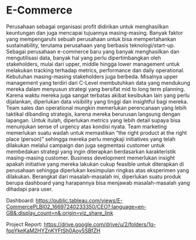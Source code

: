 # E-Commerce

Perusahaan sebagai organisasi profit didirikan untuk menghasilkan keuntungan dan juga mencapai tujuannya masing-masing. Banyak faktor yang mempengaruhi sebuah perusahaan untuk bisa mempertahankan sustainability, terutama perusahaan yang berbasis teknologi/start-up. Sebagai perusahaan e-commerce baru yang banyak menghasilkan dan mengutilisasi data, banyak hal yang perlu dipertimbangkan oleh stakeholders, mulai dari upper, middle hingga lower management untuk melakukan tracking terhadap metrics, performance dan daily operational. Kebutuhan masing-masing stakeholders juga berbeda. Misalnya upper management yang terdiri dari C-Level membutuhkan data yang mendukung mereka dalam menyusun strategi yang bersifat mid to long term planning. Karena waktu mereka juga sangat terbatas akibat kesibukan lain yang perlu dijalankan, diperlukan data visibility yang tinggi dan insightful bagi mereka. Team sales dan operational mungkin memerlukan perencanaan yang lebih taktikal dibanding strategis, karena mereka berurusan langsung dengan lapangan. Untuk itulah, diperlukan metrics yang lebih detail supaya bisa menunjukan sense of urgency atas kondisi nyata. Team marketing memerlukan suatu wadah untuk memastikan “the right product at the right place (person)” sehingga mereka perlu mengkaji initiatives yang telah dilakukan melalui campaign dan juga segmentasi customer untuk membedakan strategi yang ingin diterapkan berdasarkan karakteristik masing-masing customer. Business development memerlukan insight apakah initiative yang mereka lakukan cukup feasible untuk diterapkan di perusahaan sehingga diperlukan kesimpulan ringkas atas eksperimen yang dilakukan. Berangkat dari masalah-masalah ini, diperlukan suatu produk berupa dashboard yang harapannya bisa menjawab masalah-masalah yang dihadapi para user.

Dashboard: https://public.tableau.com/views/E-CommercePLBI02_16697240233350/CEO?:language=en-GB&:display_count=n&:origin=viz_share_link

Project Report: https://drive.google.com/drive/u/2/folders/1q-fppYkeKaM2HYZnKYFtSh0Aoy5SBfZH 
